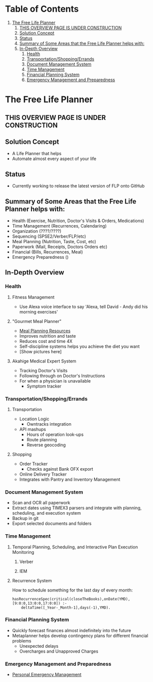 
# Table of Contents

1.  [The Free Life Planner](#org55bc757)
    1.  [THIS OVERVIEW PAGE IS UNDER CONSTRUCTION](#orgeb654b3)
    2.  [Solution Concept](#org20145b1)
    3.  [Status](#org1ce2aa2)
    4.  [Summary of Some Areas that the Free Life Planner helps with:](#org36ee95e)
    5.  [In-Depth Overview](#org753e368)
        1.  [Health](#org3b34012)
        2.  [Transportation/Shopping/Errands](#orgd896fbc)
        3.  [Document Management System](#org94e27c3)
        4.  [Time Management](#org728181e)
        5.  [Financial Planning System](#orgc4c30c1)
        6.  [Emergency Management and Preparedness](#orge58e0d1)


<a id="org55bc757"></a>

# The Free Life Planner


<a id="orgeb654b3"></a>

## THIS OVERVIEW PAGE IS UNDER CONSTRUCTION


<a id="org20145b1"></a>

## Solution Concept

-   A Life Planner that helps
-   Automate almost every aspect of your life


<a id="org1ce2aa2"></a>

## Status

-   Currently working to release the latest version of FLP onto GitHub


<a id="org36ee95e"></a>

## Summary of Some Areas that the Free Life Planner helps with:

-   Health (Exercise, Nutrition, Doctor's Visits & Orders, Medications)
-   Time Management (Recurrences, Calendaring)
-   Organization (????/????)
-   Sequencing (SPSE2/Verber/FLP/etc)
-   Meal Planning (Nutrition, Taste, Cost, etc)
-   Paperwork (Mail, Receipts, Doctors Orders etc)
-   Financial (Bills, Recurrences, Meal)
-   Emergency Preparedness ()


<a id="org753e368"></a>

## In-Depth Overview


<a id="org3b34012"></a>

### Health

1.  Fitness Management

    -   Use Alexa voice interface to say 'Alexa, tell David - Andy did
        his morning exercises'

2.  "Gourmet Meal Planner"

    -   [Meal Planning Resources](https://frdcsa.org/~andrewdo/WebWiki/MealPlanningResources.html)
    -   Improves nutrition and taste
    -   Reduces cost and time 4X
    -   Self-discipline systems helps you achieve the diet you want
    -   [Show pictures here]

3.  Akahige Medical Expert System

    -   Tracking Doctor's Visits
    -   Following through on Doctor's Instructions
    -   For when a physician is unavailable
        -   Symptom tracker


<a id="orgd896fbc"></a>

### Transportation/Shopping/Errands

1.  Transportation

    -   Location Logic
        -   Owntracks integration
    -   API mashups
        -   Hours of operation look-ups
        -   Route planning
        -   Reverse geocoding

2.  Shopping

    -   Order Tracker
        -   Checks against Bank OFX export
    -   Online Delivery Tracker
    -   Integrates with Pantry and Inventory Management


<a id="org94e27c3"></a>

### Document Management System

-   Scan and OCR all paperwork
-   Extract dates using TIMEX3 parsers and integrate with planning,
    scheduling, and execution system
-   Backup in git
-   Export selected documents and folders


<a id="org728181e"></a>

### Time Management

1.  Temporal Planning, Scheduling, and Interactive Plan Execution Monitoring

    1.  Verber
    
    2.  IEM

2.  Recurrence System

    How to schedule something for the last day of every month:
    
        hasRecurrenceSpec(critical(closeTheBooks),onDate(YMD),[9:0:0,13:0:0,17:0:0]) :-
        	deltaTime([_Year-_Month-1],days(-1),YMD).


<a id="orgc4c30c1"></a>

### Financial Planning System

-   Quickly forecast finances almost indefinitely into the future
-   Metaplanner helps develop contingency plans for different financial problems
    -   Unexpected delays
    -   Overcharges and Unapproved Charges


<a id="orge58e0d1"></a>

### Emergency Management and Preparedness

-   [Personal Emergency Management](https://frdcsa.org/~andrewdo/ontolog-20220410-reduced.mp4)

